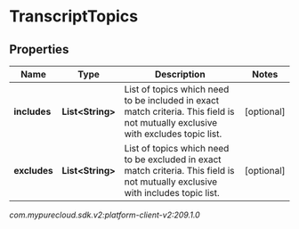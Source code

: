 # TranscriptTopics


## Properties

| Name | Type | Description | Notes |
| ------------ | ------------- | ------------- | ------------- |
| **includes** | **List&lt;String&gt;** | List of topics which need to be included in exact match criteria. This field is not mutually exclusive with excludes topic list. |  [optional] |
| **excludes** | **List&lt;String&gt;** | List of topics which need to be excluded in exact match criteria. This field is not mutually exclusive with includes topic list. |  [optional] |




_com.mypurecloud.sdk.v2:platform-client-v2:209.1.0_
